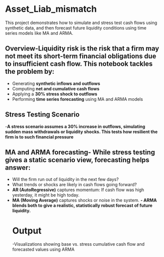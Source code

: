 # Asset_Liab_mismatch
This project demonstrates how to simulate and stress test cash flows using synthetic data, and then forecast future liquidity conditions using time series models like MA and ARMA.
## Overview-Liquidity risk is the risk that a firm may not meet its short-term financial obligations due to insufficient cash flow. This notebook tackles the problem by:
- Generating **synthetic inflows and outflows**
- Computing **net and cumulative cash flows**
- Applying a **30% stress shock to outflows**
- Performing **time series forecasting** using MA and ARMA models
## Stress Testing Scenario
-**A stress scenario assumes a **30% increase in outflows**, simulating sudden mass withdrawals or liquidity shocks. This tests how resilient the firm is to such financial pressure**
## MA and ARMA forecasting- While stress testing gives a static scenario view, forecasting helps answer:
- Will the firm run out of liquidity in the next few days?
- What trends or shocks are likely in cash flows going forward?
- **AR (AutoRegressive)** captures momentum: If cash flow was high yesterday, it might be high today.
- **MA (Moving Average)** captures shocks or noise in the system.
**- **ARMA** blends both to give a **realistic, statistically robust forecast** of future liquidity.**
  # Output
  -Visualizations showing base vs. stress cumulative cash flow and forecasted values using ARMA 
